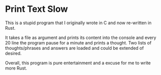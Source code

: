 # Print Text Slow

This is a stupid program that I originally wrote in C and now re-written in Rust.

It takes a file as argument and prints its content into the console and every 20 line the program pause for a minute and prints a thought. Two lists of thoughts/phrases and answers are loaded and could be extended of desired.

Overall, this program is pure entertainment and a excuse for me to write more Rust.
